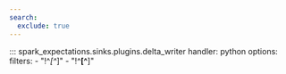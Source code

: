 ```yaml
---
search:
  exclude: true
---
```


::: spark_expectations.sinks.plugins.delta_writer
    handler: python
    options:
        filters:
            - "!^_[^_]"
            - "!^__[^__]"